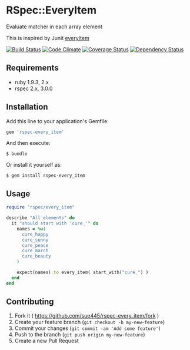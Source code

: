 # RSpec::EveryItem

Evaluate matcher in each array element

This is inspired by Junit [everyItem](http://junit.sourceforge.net/javadoc/org/junit/matchers/JUnitMatchers.html#everyItem(org.hamcrest.Matcher))

[![Build Status](https://travis-ci.org/sue445/rspec-every_item.svg)](https://travis-ci.org/sue445/rspec-every_item)
[![Code Climate](https://codeclimate.com/github/sue445/rspec-temp_dir.png)](https://codeclimate.com/github/sue445/rspec-temp_dir)
[![Coverage Status](https://img.shields.io/coveralls/sue445/rspec-every_item.svg)](https://coveralls.io/r/sue445/rspec-every_item)
[![Dependency Status](https://gemnasium.com/sue445/rspec-every_item.svg)](https://gemnasium.com/sue445/rspec-every_item)

## Requirements

* ruby 1.9.3, 2.x
* rspec 2.x, 3.0.0

## Installation

Add this line to your application's Gemfile:

```ruby
gem 'rspec-every_item'
```

And then execute:

    $ bundle

Or install it yourself as:

    $ gem install rspec-every_item

## Usage

```ruby
require "rspec/every_item"

describe "All elements" do
  it "should start with 'cure_'" do
    names = %w(
      cure_happy
      cure_sunny
      cure_peace
      cure_march
      cure_beauty
    )

    expect(names).to every_item( start_with("cure_") )
  end
end
```


## Contributing

1. Fork it ( https://github.com/sue445/rspec-every_item/fork )
2. Create your feature branch (`git checkout -b my-new-feature`)
3. Commit your changes (`git commit -am 'Add some feature'`)
4. Push to the branch (`git push origin my-new-feature`)
5. Create a new Pull Request
